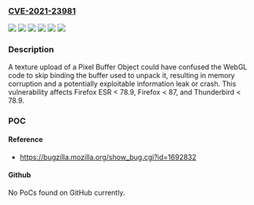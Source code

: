 ### [CVE-2021-23981](https://cve.mitre.org/cgi-bin/cvename.cgi?name=CVE-2021-23981)
![](https://img.shields.io/static/v1?label=Product&message=Firefox%20ESR&color=blue)
![](https://img.shields.io/static/v1?label=Product&message=Firefox&color=blue)
![](https://img.shields.io/static/v1?label=Product&message=Thunderbird&color=blue)
![](https://img.shields.io/static/v1?label=Version&message=%3C%2078.9%20&color=brighgreen)
![](https://img.shields.io/static/v1?label=Version&message=%3C%2087%20&color=brighgreen)
![](https://img.shields.io/static/v1?label=Vulnerability&message=Texture%20upload%20into%20an%20unbound%20backing%20buffer%20resulted%20in%20an%20out-of-bound%20read&color=brighgreen)

### Description

A texture upload of a Pixel Buffer Object could have confused the WebGL code to skip binding the buffer used to unpack it, resulting in memory corruption and a potentially exploitable information leak or crash. This vulnerability affects Firefox ESR < 78.9, Firefox < 87, and Thunderbird < 78.9.

### POC

#### Reference
- https://bugzilla.mozilla.org/show_bug.cgi?id=1692832

#### Github
No PoCs found on GitHub currently.

